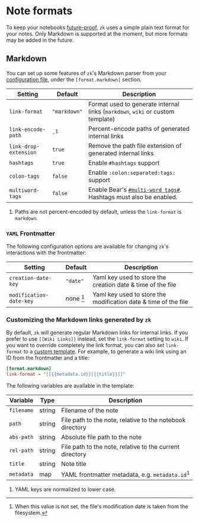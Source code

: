 # Note formats

To keep your notebooks [future-proof](../tips/future-proof.md), `zk` uses a simple plain
text format for your notes. Only Markdown is supported at the moment, but more
formats may be added in the future.

## Markdown

You can set up some features of `zk`'s Markdown parser from your
[configuration file](../config/config.md), under the `[format.markdown]` section.

| Setting               | Default         | Description                                                                    |
| --------------------- | --------------- | ------------------------------------------------------------------------------ |
| `link-format`         | `"markdown"`    | Format used to generate internal links (`markdown`, `wiki` or custom template) |
| `link-encode-path`    | `-`<sup>1</sup> | Percent-encode paths of generated internal links                               |
| `link-drop-extension` | `true`          | Remove the path file extension of generated internal links                     |
| `hashtags `           | `true`          | Enable `#hashtags` support                                                     |
| `colon-tags`          | `false`         | Enable `:colon:separated:tags:` support                                        |
| `multiword-tags`      | `false`         | Enable Bear's [`#multi-word tags#`][1]. Hashtags must also be enabled.         |

1. Paths are not percent-encoded by default, unless the `link-format` is
   `markdown`.

[1]: https://blog.bear.app/2017/11/bear-tips-how-to-create-multi-word-tags/

### `YAML` Frontmatter

The following configuration options are available for changing `zk`'s interactions with the
frontmatter:

| Setting                 | Default   | Description                                                     |
| ----------------------- | --------- | --------------------------------------------------------------- |
| `creation-date-key`     | `"date"`  | Yaml key used to store the creation date & time of the file     |
| `modification-date-key` | none [^2] | Yaml key used to store the modification date & time of the file |

[^2]: When this value is not set, the file's modification date is taken from the filesystem.

### Customizing the Markdown links generated by `zk`

By default, `zk` will generate regular Markdown links for internal links. If you
prefer to use `[[Wiki Links]]` instead, set the `link-format` setting to `wiki`.
If you want to override completely the link format, you can also set
`link-format` to a [custom template](template.md). For example, to generate a
wiki link using an ID from the frontmatter and a title:

```toml
[format.markdown]
link-format = "[[{{metadata.id}}|{{title}}]]"
```

The following variables are available in the template:

| Variable   | Type   | Description                                               |
| ---------- | ------ | --------------------------------------------------------- |
| `filename` | string | Filename of the note                                      |
| `path`     | string | File path to the note, relative to the notebook directory |
| `abs-path` | string | Absolute file path to the note                            |
| `rel-path` | string | File path to the note, relative to the current directory  |
| `title`    | string | Note title                                                |
| `metadata` | map    | YAML frontmatter metadata, e.g. `metadata.id`<sup>1</sup> |

1. YAML keys are normalized to lower case.
